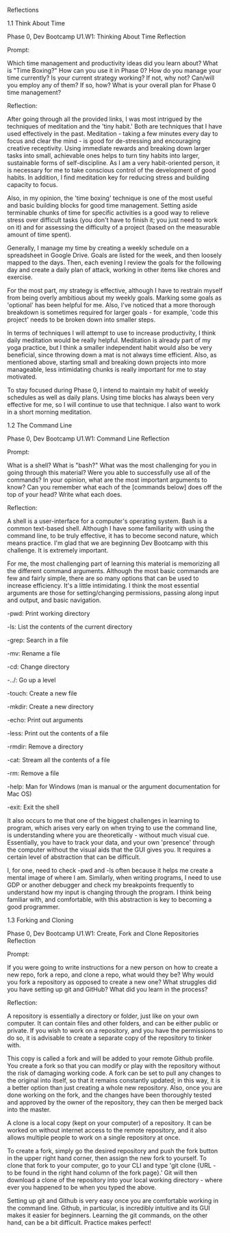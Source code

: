 Reflections

1.1 Think About Time

Phase 0, Dev Bootcamp 
U1.W1: Thinking About Time Reflection

Prompt:

Which time management and productivity ideas did you learn about? 
What is "Time Boxing?" How can you use it in Phase 0? 
How do you manage your time currently? 
Is your current strategy working? If not, why not? 
Can/will you employ any of them? If so, how? 
What is your overall plan for Phase 0 time management?

Reflection:

After going through all the provided links, I was most intrigued by the techniques of meditation and the 'tiny habit.' Both are techniques that I have used effectively in the past. Meditation - taking a few minutes every day to focus and clear the mind - is good for de-stressing and encouraging creative receptivity. Using immediate rewards and breaking down larger tasks into small, achievable ones helps to turn tiny habits into larger, sustainable forms of self-discipline. As I am a very habit-oriented person, it is necessary for me to take conscious control of the development of good habits. In addition, I find meditation key for reducing stress and building capacity to focus.

Also, in my opinion, the 'time boxing' technique is one of the most useful and basic building blocks for good time management. Setting aside terminable chunks of time for specific activities is a good way to relieve stress over difficult tasks (you don't have to finish it; you just need to work on it) and for assessing the difficulty of a project (based on the measurable amount of time spent).

Generally, I manage my time by creating a weekly schedule on a spreadsheet in Google Drive. Goals are listed for the week, and then loosely mapped to the days. Then, each evening I review the goals for the following day and create a daily plan of attack, working in other items like chores and exercise.

For the most part, my strategy is effective, although I have to restrain myself from being overly ambitious about my weekly goals. Marking some goals as 'optional' has been helpful for me. Also, I've noticed that a more thorough breakdown is sometimes required for larger goals - for example, 'code this project' needs to be broken down into smaller steps.

In terms of techniques I will attempt to use to increase productivity, I think daily meditation would be really helpful. Meditation is already part of my yoga practice, but I think a smaller independent habit would also be very beneficial, since throwing down a mat is not always time efficient. Also, as mentioned above, starting small and breaking down projects into more manageable, less intimidating chunks is really important for me to stay motivated.

To stay focused during Phase 0, I intend to maintain my habit of weekly schedules as well as daily plans. Using time blocks has always been very effective for me, so I will continue to use that technique. I also want to work in a short morning meditation.

1.2 The Command Line

Phase 0, Dev Bootcamp 
U1.W1: Command Line Reflection

Prompt:

What is a shell? What is "bash?" 
What was the most challenging for you in going through this material? 
Were you able to successfully use all of the commands? 
In your opinion, what are the most important arguments to know? 
Can you remember what each of the [commands below] does off the top of your head? Write what each does.

Reflection:

A shell is a user-interface for a computer's operating system. Bash is a common text-based shell. Although I have some familiarity with using the command line, to be truly effective, it has to become second nature, which means practice. I'm glad that we are beginning Dev Bootcamp with this challenge. It is extremely important.

For me, the most challenging part of learning this material is memorizing all the different command arguments. Although the most basic commands are few and fairly simple, there are so many options that can be used to increase efficiency. It's a little intimidating. I think the most essential arguments are those for setting/changing permissions, passing along input and output, and basic navigation.

-pwd: Print working directory

-ls: List the contents of the current directory

-grep: Search in a file

-mv: Rename a file

-cd: Change directory

-../: Go up a level

-touch: Create a new file

-mkdir: Create a new directory

-echo: Print out arguments

-less: Print out the contents of a file

-rmdir: Remove a directory

-cat: Stream all the contents of a file

-rm: Remove a file

-help: Man for Windows (man is manual or the argument documentation for Mac OS)

-exit: Exit the shell

It also occurs to me that one of the biggest challenges in learning to program, which arises very early on when trying to use the command line, is understanding where you are theoretically - without much visual cue. Essentially, you have to track your data, and your own 'presence' through the computer without the visual aids that the GUI gives you. It requires a certain level of abstraction that can be difficult.

I, for one, need to check -pwd and -ls often because it helps me create a mental image of where I am. Similarly, when writing programs, I need to use GDP or another debugger and check my breakpoints frequently to understand how my input is changing through the program. I think being familiar with, and comfortable, with this abstraction is key to becoming a good programmer.

1.3 Forking and Cloning

Phase 0, Dev Bootcamp 
U1.W1: Create, Fork and Clone Repositories Reflection

Prompt:

If you were going to write instructions for a new person on how to create a new repo, fork a repo, and clone a repo, what would they be? Why would you fork a repository as opposed to create a new one? 
What struggles did you have setting up git and GitHub? What did you learn in the process?

Reflection:

A repository is essentially a directory or folder, just like on your own computer. It can contain files and other folders, and can be either public or private. If you wish to work on a repository, and you have the permissions to do so, it is advisable to create a separate copy of the repository to tinker with.

This copy is called a fork and will be added to your remote Github profile. You create a fork so that you can modify or play with the repository without the risk of damaging working code. A fork can be set to pull any changes to the original into itself, so that it remains constantly updated; in this way, it is a better option than just creating a whole new repository. Also, once you are done working on the fork, and the changes have been thoroughly tested and approved by the owner of the repository, they can then be merged back into the master.

A clone is a local copy (kept on your computer) of a repository. It can be worked on without internet access to the remote repository, and it also allows multiple people to work on a single repository at once.

To create a fork, simply go the desired repository and push the fork button in the upper right hand corner, then assign the new fork to yourself. To clone that fork to your computer, go to your CLI and type 'git clone {URL - to be found in the right hand column of the fork page}.' Git will then download a clone of the repository into your local working directory - where ever you happened to be when you typed the above.

Setting up git and Github is very easy once you are comfortable working in the command line. Github, in particular, is incredibly intuitive and its GUI makes it easier for beginners. Learning the git commands, on the other hand, can be a bit difficult. Practice makes perfect!
